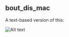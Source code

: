 ## bout_dis_mac

A text-based version of this: 

![Alt text](https://github.com/marshki/bout_dis_mac/blob/master/bout_dis_mac.png "bout_dis_mac")
